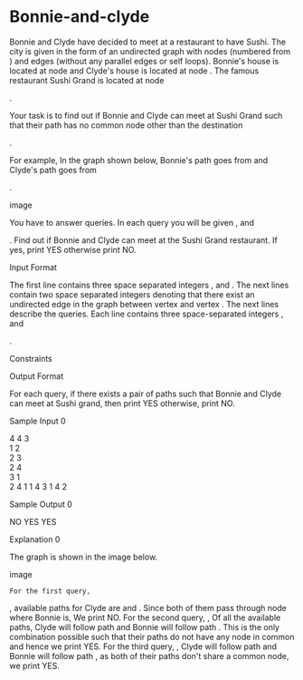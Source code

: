 # Bonnie-and-clyde

Bonnie and Clyde have decided to meet at a restaurant to have Sushi. The city is given in the form of an undirected graph with nodes (numbered from ) and edges (without any parallel edges or self loops). Bonnie's house is located at node and Clyde's house is located at node . The famous restaurant Sushi Grand is located at node

.

Your task is to find out if Bonnie and Clyde can meet at Sushi Grand such that their path has no common node other than the destination

.

For example,
In the graph shown below, Bonnie's path goes from
and Clyde's path goes from

.

image

You have to answer
queries. In each query you will be given , and

. Find out if Bonnie and Clyde can meet at the Sushi Grand restaurant. If yes, print YES otherwise print NO.

Input Format

The first line contains three space separated integers
, and .
The next lines contain two space separated integers denoting that there exist an undirected edge in the graph between vertex and vertex .
The next lines describe the queries. Each line contains three space-separated integers , and

.

Constraints

Output Format

For each query, if there exists a pair of paths such that Bonnie and Clyde can meet at Sushi grand, then print YES otherwise, print NO.

Sample Input 0

4 4 3  
1 2  
2 3  
2 4  
3 1  
2 4 1
1 4 3
1 4 2  

Sample Output 0

NO
YES
YES

Explanation 0

The graph is shown in the image below.

image

    For the first query, 

, available paths for Clyde are and . Since both of them pass through node
where Bonnie is, We print NO.
For the second query,
, Of all the available paths, Clyde will follow path and Bonnie will follow path
. This is the only combination possible such that their paths do not have any node in common and hence we print YES.
For the third query,
, Clyde will follow path and Bonnie will follow path , as both of their paths don't share a common node, we print YES. 

